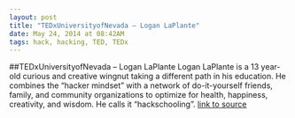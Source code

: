 ```yaml
---
layout: post
title: "TEDxUniversityofNevada – Logan LaPlante"
date: May 24, 2014 at 08:42AM
tags: hack, hacking, TED, TEDx
---
```

##TEDxUniversityofNevada – Logan LaPlante
Logan LaPlante is a 13 year-old curious and creative wingnut taking a different path in his education. He combines the “hacker mindset” with a network of do-it-yourself friends, family, and community organizations to optimize for health, happiness, creativity, and wisdom. He calls it “hackschooling”.
[link to source](http://ift.tt/1oeSAa1) 
